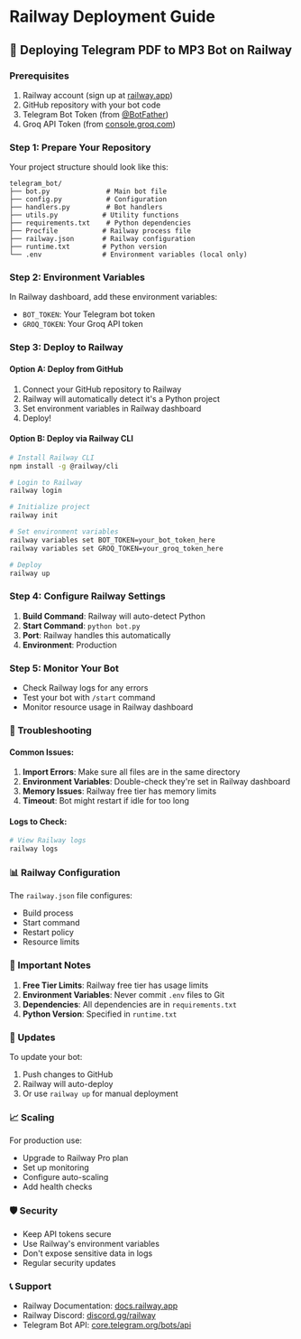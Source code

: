 # Railway Deployment Guide

## 🚀 Deploying Telegram PDF to MP3 Bot on Railway

### Prerequisites
1. Railway account (sign up at [railway.app](https://railway.app))
2. GitHub repository with your bot code
3. Telegram Bot Token (from [@BotFather](https://t.me/BotFather))
4. Groq API Token (from [console.groq.com](https://console.groq.com))

### Step 1: Prepare Your Repository

Your project structure should look like this:
```
telegram_bot/
├── bot.py              # Main bot file
├── config.py           # Configuration
├── handlers.py         # Bot handlers
├── utils.py           # Utility functions
├── requirements.txt    # Python dependencies
├── Procfile           # Railway process file
├── railway.json       # Railway configuration
├── runtime.txt        # Python version
└── .env               # Environment variables (local only)
```

### Step 2: Environment Variables

In Railway dashboard, add these environment variables:
- `BOT_TOKEN`: Your Telegram bot token
- `GROQ_TOKEN`: Your Groq API token

### Step 3: Deploy to Railway

#### Option A: Deploy from GitHub
1. Connect your GitHub repository to Railway
2. Railway will automatically detect it's a Python project
3. Set environment variables in Railway dashboard
4. Deploy!

#### Option B: Deploy via Railway CLI
```bash
# Install Railway CLI
npm install -g @railway/cli

# Login to Railway
railway login

# Initialize project
railway init

# Set environment variables
railway variables set BOT_TOKEN=your_bot_token_here
railway variables set GROQ_TOKEN=your_groq_token_here

# Deploy
railway up
```

### Step 4: Configure Railway Settings

1. **Build Command**: Railway will auto-detect Python
2. **Start Command**: `python bot.py`
3. **Port**: Railway handles this automatically
4. **Environment**: Production

### Step 5: Monitor Your Bot

- Check Railway logs for any errors
- Test your bot with `/start` command
- Monitor resource usage in Railway dashboard

### 🔧 Troubleshooting

#### Common Issues:

1. **Import Errors**: Make sure all files are in the same directory
2. **Environment Variables**: Double-check they're set in Railway dashboard
3. **Memory Issues**: Railway free tier has memory limits
4. **Timeout**: Bot might restart if idle for too long

#### Logs to Check:
```bash
# View Railway logs
railway logs
```

### 📊 Railway Configuration

The `railway.json` file configures:
- Build process
- Start command
- Restart policy
- Resource limits

### 🚨 Important Notes

1. **Free Tier Limits**: Railway free tier has usage limits
2. **Environment Variables**: Never commit `.env` files to Git
3. **Dependencies**: All dependencies are in `requirements.txt`
4. **Python Version**: Specified in `runtime.txt`

### 🔄 Updates

To update your bot:
1. Push changes to GitHub
2. Railway will auto-deploy
3. Or use `railway up` for manual deployment

### 📈 Scaling

For production use:
- Upgrade to Railway Pro plan
- Set up monitoring
- Configure auto-scaling
- Add health checks

### 🛡️ Security

- Keep API tokens secure
- Use Railway's environment variables
- Don't expose sensitive data in logs
- Regular security updates

### 📞 Support

- Railway Documentation: [docs.railway.app](https://docs.railway.app)
- Railway Discord: [discord.gg/railway](https://discord.gg/railway)
- Telegram Bot API: [core.telegram.org/bots/api](https://core.telegram.org/bots/api)
